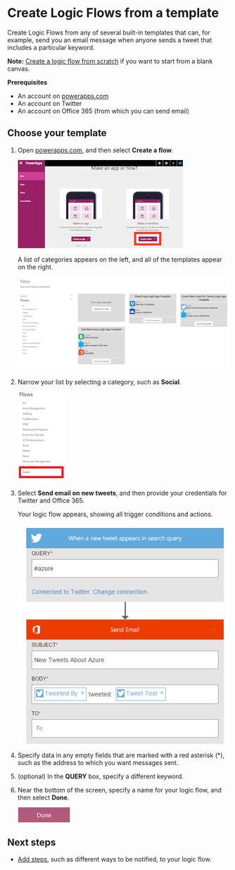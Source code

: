 <properties
    pageTitle="PowerApps tutorial: Create Logic Flows from a template"
    description="Create Logic Flows from any of several built-in templates."
    services="powerapps"
    documentationCenter="na"
    authors="stepsic-microsoft-com"
    manager="dwrede"
    editor=""
    tags=""
 />

<tags
  ms.service="powerapps"
    ms.devlang="na"
    ms.topic="article"
    ms.tgt_pltfrm="na"
    ms.workload="na"
    ms.date="11/13/2015"
   ms.author="stepsic"/>

# Create Logic Flows from a template #
Create Logic Flows from any of several built-in templates that can, for example, send you an email message when anyone sends a tweet that includes a particular keyword.

**Note:** [Create a logic flow from scratch](get-started-powerflow.md) if you want to start from a blank canvas.

**Prerequisites**

- An account on [powerapps.com]()
- An account on Twitter
- An account on Office 365 (from which you can send email)

## Choose your template

1. Open [powerapps.com](), and then select **Create a flow**.

	![Create a flow](./media/get-started-logic-template/landingpage.png)

	A list of categories appears on the left, and all of the templates appear on the right.

    ![List of templates for Logic Flows](./media/get-started-logic-template/alltemplates.png)

1. Narrow your list by selecting a category, such as **Social**.

	![Social category](./media/get-started-logic-template/logiccategories.png)

1. Select **Send email on new tweets**, and then provide your credentials for Twitter and Office 365.

	Your logic flow appears, showing all trigger conditions and actions.

	![Fill out fields](./media/get-started-logic-template/two-step-logic.png)

1. Specify data in any empty fields that are marked with a red asterisk (*), such as the address to which you want messages sent.

1. (optional) In the **QUERY** box, specify a different keyword.

1. Near the bottom of the screen, specify a name for your logic flow, and then select **Done**.

	![Done button](./media/get-started-logic-template/done2.png)

## Next steps ##

- [Add steps](advanced-parameters-powerflow.md), such as different ways to be notified, to your logic flow.
